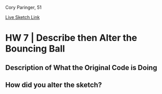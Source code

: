 Cory Paringer, 51

[Live Sketch Link](https://github.com/corypari/120-work/tree/master/hw-7)


# HW 7 | Describe then Alter the Bouncing Ball

## Description of What the Original Code is Doing

<!--

Why is it working the way it is?

The operation declares various variables that will represent the x and y coordinates of an ellipse that is drawn continuously. It creates a variable through ball.x and ball.y that continually adds itself plus the ball.delta x or y * ball.scale_x or y. This means that it will continually decrease or increase by ball.delta_x * ball.scale_x or y. Two if statements make it so that the ball.x and y variables from earlier are either -1 or +1 * scale_x or y depending on whether the ball crosses the boundaries of the window. This both makes it so the ball will start the animation by decreasing by 1 in the X and Y axis as well as makes it do the opposite when it touches the edge of the window. It then appears to bounce.
The ball.scale_x and y are then remapped to a value between 0.5 and 10 depending on where the mouse is placed when it clicks. This executes only once since it is a function of mousePressed(). After clicking, the ball will increase or decrease in slope and intensity of how far it moves depending on the mouse.

What does each line do?

Line 3 declares a variable object ball. Line 4-10 declare object variables for x and y values, scale, and 'delta' which will be called upon later to draw an ellipse- and also will be updated with an if or statement. Line 12 sets up the function allowing 13 through 15 to create a canvas that is 400xWindowwidth and a white background. Line 19 declares our draw loop. In line 21 and 22 ball.x and ball.y are redefined as the delta variables, meaning our X and Y values for our ellipse later will continually be added to it's if statement * the ball.scale_x or y (1). This makes it continually decrease or increase by 1 depending on the lines below. Lines 25 through 29 set up two if statements that make it so if our X or Y values (ball.x and ball.y) exceed the documents width or height, it will execute a redefinition of the X or Y value (whichever exceeds first) that multiplies itself times -1 to invert the value. This sends it backwards and keeps it within the window- bouncing. Line 32-34 draws the ellipse and places ball.x, ball.y, ball.width as the values to make it continually draw and call upon the new X and Y values. Lines 35-38 create a mousePressed() function that will make the ball.scalex and y be multiplied by the mouseX and mouseY position, mapped to a value of 0.5 to 10. This makes the ball appear to steepen or ease in slope.

How can you make the ball change direction?

I think to change the direction of the ball so is drawn and first bounces to the left from the right would be to change the ball.x value to be -= ball.delta_x * ball*scale_x. This would have the value decrease from its start instead of increase.

-->


## How did you alter the sketch?

<!--
First I confirmed my theory that the ball would change direction by changing ball.x by making it be ball.x -= ball.delta_x*ball.scale_x instead of +. After changing the direction of the ball I moved it to start from 1, 1. Next I changed the intensity of the movement by increasing the X and Y variables to 5. I added a noStroke(); to the circles and also made it so that they decreased in size initially. I made an if statement that made it so when the ball grew larger than 1/4 the window size it would modulo and reset to a value of 2. This allowed for some cool animations, when combined with clicking the mouse. I then made the mouse click also change the color fill randomly, and also the opacity and the speed. The ball also now grows with the movement of my mouse.
-->
